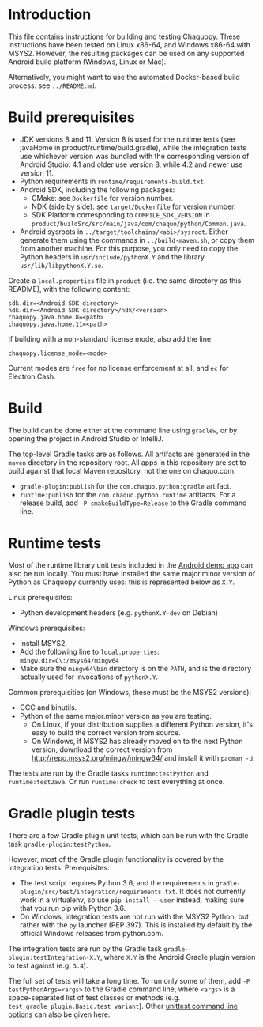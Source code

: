 # Introduction

This file contains instructions for building and testing Chaquopy. These instructions have been
tested on Linux x86-64, and Windows x86-64 with MSYS2. However, the resulting packages can be
used on any supported Android build platform (Windows, Linux or Mac).

Alternatively, you might want to use the automated Docker-based build process: see
`../README.md`.


# Build prerequisites

* JDK versions 8 and 11. Version 8 is used for the runtime tests (see javaHome in
  product/runtime/build.gradle), while the integration tests use whichever version was bundled
  with the corresponding version of Android Studio: 4.1 and older use version 8, while 4.2 and
  newer use version 11.
* Python requirements in `runtime/requirements-build.txt`.
* Android SDK, including the following packages:
   * CMake: see `Dockerfile` for version number.
   * NDK (side by side): see `target/Dockerfile` for version number.
   * SDK Platform corresponding to `COMPILE_SDK_VERSION` in
     `product/buildSrc/src/main/java/com/chaquo/python/Common.java`.
* Android sysroots in `../target/toolchains/<abi>/sysroot`. Either generate them using the
  commands in `../build-maven.sh`, or copy them from another machine. For this purpose, you
  only need to copy the Python headers in `usr/include/pythonX.Y` and the library
  `usr/lib/libpythonX.Y.so`.

Create a `local.properties` file in `product` (i.e. the same directory as this README), with
the following content:

    sdk.dir=<Android SDK directory>
    ndk.dir=<Android SDK directory>/ndk/<version>
    chaquopy.java.home.8=<path>
    chaquopy.java.home.11=<path>

If building with a non-standard license mode, also add the line:

    chaquopy.license_mode=<mode>

Current modes are `free` for no license enforcement at all, and `ec` for Electron Cash.


# Build

The build can be done either at the command line using `gradlew`, or by opening the project in
Android Studio or IntelliJ.

The top-level Gradle tasks are as follows. All artifacts are generated in the `maven` directory
in the repository root. All apps in this repository are set to build against that local Maven
repository, not the one on chaquo.com.

* `gradle-plugin:publish` for the `com.chaquo.python:gradle` artifact.
* `runtime:publish` for the `com.chaquo.python.runtime` artifacts. For a release build, add `-P
  cmakeBuildType=Release` to the Gradle command line.


# Runtime tests

Most of the runtime library unit tests included in the [Android demo
app](https://github.com/chaquo/chaquopy/) can also be run locally. You must have installed the
same major.minor version of Python as Chaquopy currently uses: this is represented below as
`X.Y`.

Linux prerequisites:

* Python development headers (e.g. `pythonX.Y-dev` on Debian)

Windows prerequisites:

* Install MSYS2.
* Add the following line to `local.properties`: `mingw.dir=C\:/msys64/mingw64`
* Make sure the `mingw64\bin` directory is on the `PATH`, and is the directory actually used
  for invocations of `pythonX.Y`.

Common prerequisities (on Windows, these must be the MSYS2 versions):

* GCC and binutils.
* Python of the same major.minor version as you are testing.
  * On Linux, if your distribution supplies a different Python version, it's easy to build the
    correct version from source.
  * On Windows, if MSYS2 has already moved on to the next Python version, download the correct
    version from http://repo.msys2.org/mingw/mingw64/ and install it with `pacman -U`.

The tests are run by the Gradle tasks `runtime:testPython` and `runtime:testJava`. Or run
`runtime:check` to test everything at once.


# Gradle plugin tests

There are a few Gradle plugin unit tests, which can be run with the Gradle task
`gradle-plugin:testPython`.

However, most of the Gradle plugin functionality is covered by the integration tests.
Prerequisites:

* The test script requires Python 3.6, and the requirements in
  `gradle-plugin/src/test/integration/requirements.txt`. It does not currently work in a
  virtualenv, so use `pip install --user` instead, making sure that you run pip with Python
  3.6.
* On Windows, integration tests are not run with the MSYS2 Python, but rather with the `py`
  launcher (PEP 397). This is installed by default by the official Windows releases from
  python.com.

The integration tests are run by the Gradle task `gradle-plugin:testIntegration-X.Y`, where
`X.Y` is the Android Gradle plugin version to test against (e.g. `3.4`).

The full set of tests will take a long time. To run only some of them, add `-P
testPythonArgs=<args>` to the Gradle command line, where `<args>` is a space-separated list of
test classes or methods (e.g. `test_gradle_plugin.Basic.test_variant`). Other [unittest command
line options](https://docs.python.org/3/library/unittest.html#command-line-interface) can also
be given here.
